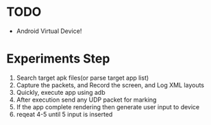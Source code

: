 # TODO
- Android Virtual Device!

# Experiments Step
1. Search target apk files(or parse target app list)
2. Capture the packets, and Record the screen, and Log XML layouts
3. Quickly, execute app using adb
4. After execution send any UDP packet for marking
5. If the app complete rendering then generate user input to device
6. reqeat 4-5 until 5 input is inserted


